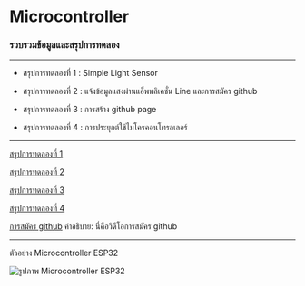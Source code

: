 # Microcontroller
### รวบรวมข้อมูลและสรุปการทดลอง
------------------------------------------------------------------------------------------------------------------------

- สรุปการทดลองที่ 1 : Simple Light Sensor

- สรุปการทดลองที่ 2 : แจ้งข้อมูลแสงผ่านแอ็พพลิเคชั่น Line และการสมัคร github

- สรุปการทดลองที่ 3 : การสร้าง github page

- สรุปการทดลองที่ 4 : การประยุกต์ใช้ไมโครคอนโทรลเลอร์

------------------------------------------------------------------------------------------------------------------------

[สรุปการทดลองที่ 1]( https://drive.google.com/file/d/1CWMHzG7praOnAvKrZqJm2DZUOXdcmZti/view)

[สรุปการทดลองที่ 2]( https://drive.google.com/file/d/1BG4vGvc1oB3P3RhKlyB71m1nVLJ4AlAT/view)

[สรุปการทดลองที่ 3](https://drive.google.com/file/d/1cF7U8T5Vt73PheFQaNJILwBEQsmTUU5j/view)

[สรุปการทดลองที่ 4]( https://youtu.be/Wk8EePyv_oU)

[การสมัคร github]( https://www.youtube.com/watch?v=EhphCVYKeeI)
คำอธิบาย: นี่คือวิดีโอการสมัคร github

------------------------------------------------------------------------------------------------------------------------

ตัวอย่าง Microcontroller ESP32

![รูปภาพ Microcontroller ESP32](https://cz.lnwfile.com/_/cz/_raw/nr/6r/t6.jpg)
